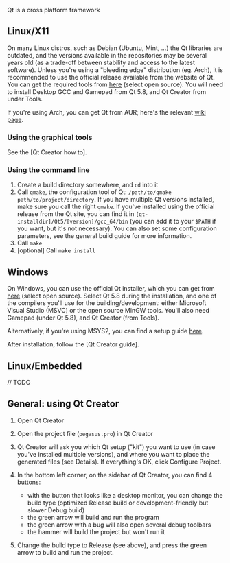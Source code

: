 Qt is a cross platform framework

## Linux/X11

On many Linux distros, such as Debian (Ubuntu, Mint, ...) the Qt libraries are outdated, and the versions available in the repositories may be several years old (as a trade-off between stability and access to the latest software). Unless you're using a "bleeding edge" distribution (eg. Arch), it is recommended to use the official release available from the website of Qt. You can get the required tools from [here](https://info.qt.io/download-qt-for-application-development) (select open source). You will need to install Desktop GCC and Gamepad from Qt 5.8, and Qt Creator from under Tools.

If you're using Arch, you can get Qt from AUR; here's the relevant [wiki page](https://wiki.archlinux.org/index.php/qt#Installation).

### Using the graphical tools

See the [Qt Creator how to].

### Using the command line

1. Create a build directory somewhere, and `cd` into it
2. Call `qmake`, the configuration tool of Qt: `/path/to/qmake path/to/project/directory`. If you have multiple Qt versions installed, make sure you call the right `qmake`. If you've installed using the official release from the Qt site, you can find it in `[qt-installdir]/Qt5/[version]/gcc_64/bin` (you can add it to your `$PATH` if you want, but it's not necessary). You can also set some configuration parameters, see the general build guide for more information.
3. Call `make`
4. [optional] Call `make install`

## Windows

On Windows, you can use the official Qt installer, which you can get from [here](https://info.qt.io/download-qt-for-application-development) (select open source). Select Qt 5.8 during the installation, and one of the compilers you'll use for the building/development: either Microsoft Visual Studio (MSVC) or the open source MinGW tools. You'll also need Gamepad (under Qt 5.8), and Qt Creator (from Tools).

Alternatively, if you're using MSYS2, you can find a setup guide [here](https://wiki.qt.io/MSYS2).

After installation, follow the [Qt Creator guide].

## Linux/Embedded

// TODO

## General: using Qt Creator

1. Open Qt Creator
2. Open the project file (`pegasus.pro`) in Qt Creator
3. Qt Creator will ask you which Qt setup ("kit") you want to use (in case you've installed multiple versions), and where you want to place the generated files (see Details). If everything's OK, click Configure Project.
4. In the bottom left corner, on the sidebar of Qt Creator, you can find 4 buttons:

    - with the button that looks like a desktop monitor, you can change the build type (optimized Release build or development-friendly but slower Debug build)
    - the green arrow will build and run the program
    - the green arrow with a bug will also open several debug toolbars
    - the hammer will build the project but won't run it

5. Change the build type to Release (see above), and press the green arrow to build and run the project.